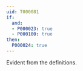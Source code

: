 ```yaml
---
uid: T000081
if:
  and:
  - P000023: true
  - P000100: true
then:
  P000024: true
---
```


Evident from the definitions.
